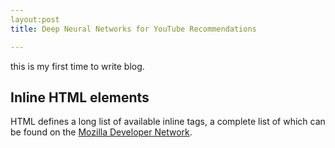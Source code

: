 ```yaml
---
layout:post
title: Deep Neural Networks for YouTube Recommendations

---
```


<div class=message>
 this is my first time to write blog.
<div>    

## Inline HTML elements

HTML defines a long list of available inline tags, a complete list of which can be found on the [Mozilla Developer Network](https://developer.mozilla.org/en-US/docs/Web/HTML/Element).